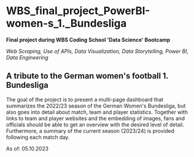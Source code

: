 # WBS_final_project_PowerBI-women-s_1._Bundesliga

**Final project during WBS Coding School 'Data Science' Bootcamp**

*Web Scraping, Use of APIs, Data Visualization, Data Storytelling, Power BI, Data Engineering*

## A tribute to the German women's football 1. Bundesliga

The goal of the project is to present a multi-page dashboard that summarizes the 2022/23 season of the German Women's Bundesliga, but also goes into detail about match, team and player statistics. Together with links to team and player websites and the embedding of images, fans and officials should be able to get an overview with the desired level of detail. Furthermore, a summary of the current season (2023/24) is provided following each match day.

As of: 05.10.2023
